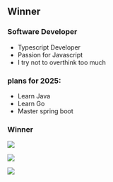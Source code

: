 
## Winner

### Software Developer

- Typescript Developer
- Passion for Javascript
- I try not to overthink too much

### plans for 2025: 
- Learn Java
- Learn Go
- Master spring boot

### Winner

![](https://github-readme-stats.vercel.app/api?username=winnerx0&theme=tokyonight&show_icons=true&hide_border=true&count_private=true)

![](https://github-readme-stats.vercel.app/api/top-langs/?username=winnerx0&theme=tokyonight&show_icons=true&hide_border=true&layout=compact)

![](https://github-readme-streak-stats.herokuapp.com/?user=winnerx0&theme=tokyonight&hide_border=true)
